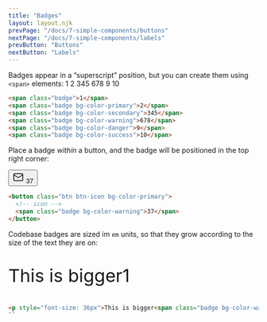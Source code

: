 ```yaml
---
title: "Badges"
layout: layout.njk
prevPage: "/docs/7-simple-components/buttons"
nextPage: "/docs/7-simple-components/labels"
prevButton: "Buttons"
nextButton: "Labels"
---
```


Badges appear in a “superscript” position, but you can create them using `<span>` elements: <span class="badge">1</span> <span class="badge bg-color-primary">2</span> <span class="badge bg-color-secondary">345</span> <span class="badge bg-color-warning">678</span> <span class="badge bg-color-danger">9</span> <span class="badge bg-color-success">10</span>

```html
<span class="badge">1</span>
<span class="badge bg-color-primary">2</span>
<span class="badge bg-color-secondary">345</span>
<span class="badge bg-color-warning">678</span>
<span class="badge bg-color-danger">9</span>
<span class="badge bg-color-success">10</span>
```

Place a badge _within_ a button, and the badge will be positioned in the top right corner:

<button class="btn btn-icon bg-color-primary">
  <svg xmlns="http://www.w3.org/2000/svg" class="icon icon-tabler icon-tabler-mail" width="24" height="24" viewBox="0 0 24 24" stroke-width="1.5" stroke="currentColor" fill="none" stroke-linecap="round" stroke-linejoin="round"><path stroke="none" d="M0 0h24v24H0z" fill="none"/><rect x="3" y="5" width="18" height="14" rx="2" /><polyline points="3 7 12 13 21 7" /></svg>
  <span class="badge bg-color-warning">37</span>
</button>

```html
<button class="btn btn-icon bg-color-primary">
  <!-- icon -->
  <span class="badge bg-color-warning">37</span>
</button>
```

Codebase badges are sized im `em` units, so that they grow according to the size of the text they are on:

<p style="font-size: 36px">This is bigger<span class="badge bg-color-warning">1</span></p>

```html
<p style="font-size: 36px">This is bigger<span class="badge bg-color-warning">1</span></p>
``